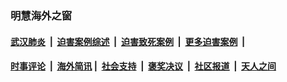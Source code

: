 
### 明慧海外之窗

####  [武汉肺炎](indexes/365.md?t=05152301) &nbsp;|&nbsp;  [迫害案例综述](indexes/328.md?t=05152301) &nbsp;|&nbsp; [迫害致死案例](indexes/277.md?t=05152301)  &nbsp;|&nbsp; [更多迫害案例](indexes/81.md?t=05152301)  &nbsp;|&nbsp; 
####  [时事评论](indexes/19.md?t=05152301) &nbsp;|&nbsp; [海外简讯](indexes/245.md?t=05152301)&nbsp;|&nbsp;  [社会支持](indexes/140.md?t=05152301) &nbsp;|&nbsp; [褒奖决议](indexes/282.md?t=05152301) &nbsp;|&nbsp; [社区报道](indexes/91.md?t=05152301)  &nbsp;|&nbsp; [天人之间](indexes/78.md?t=05152301) 


